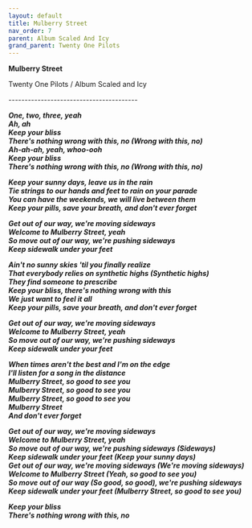 ```yaml
---  
layout: default  
title: Mulberry Street  
nav_order: 7  
parent: Album Scaled And Icy  
grand_parent: Twenty One Pilots  
---  
```


**Mulberry Street**
<p>
Twenty One Pilots / Album Scaled and Icy
</p>  
----------------------------------------

**_One, two, three, yeah  
Ah, ah  
Keep your bliss  
There's nothing wrong with this, no (Wrong with this, no)  
Ah-ah-ah, yeah, whoo-ooh  
Keep your bliss  
There's nothing wrong with this, no (Wrong with this, no)_**  

**_Keep your sunny days, leave us in the rain  
Tie strings to our hands and feet to rain on your parade  
You can have the weekends, we will live between them  
Keep your pills, save your breath, and don't ever forget_**  

**_Get out of our way, we're moving sideways  
Welcome to Mulberry Street, yeah  
So move out of our way, we're pushing sideways  
Keep sidewalk under your feet_**  

**_Ain't no sunny skies 'til you finally realize  
That evеrybody relies on synthetic highs (Synthеtic highs)  
They find someone to prescribe  
Keep your bliss, there's nothing wrong with this  
We just want to feel it all  
Keep your pills, save your breath, and don't ever forget_**  

**_Get out of our way, we're moving sideways  
Welcome to Mulberry Street, yeah  
So move out of our way, we're pushing sideways  
Keep sidewalk under your feet_**  

**_When times aren't the best and I'm on the edge  
I'll listen for a song in the distance  
Mulberry Street, so good to see you  
Mulberry Street, so good to see you  
Mulberry Street, so good to see you  
Mulberry Street  
And don't ever forget_**  

**_Get out of our way, we're moving sideways  
Welcome to Mulberry Street, yeah  
So move out of our way, we're pushing sideways (Sideways)  
Keep sidewalk under your feet (Keep your sunny days)  
Get out of our way, we're moving sideways (We're moving sideways)  
Welcome to Mulberry Street (Yeah, so good to see you)  
So move out of our way (So good, so good), we're pushing sideways  
Keep sidewalk under your feet (Mulberry Street, so good to see you)_**  

**_Keep your bliss  
There's nothing wrong with this, no_**  
